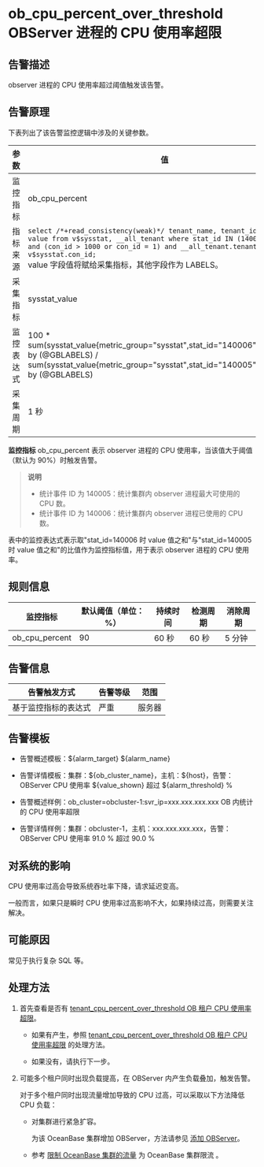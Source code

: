 # ob_cpu_percent_over_threshold OBServer 进程的 CPU 使用率超限

## 告警描述

observer 进程的 CPU 使用率超过阈值触发该告警。

## 告警原理

下表列出了该告警监控逻辑中涉及的关键参数。

|  参数   |                                                                                                                                                              值                                                                                                                                                               |
|-------|------------------------------------------------------------------------------------------------------------------------------------------------------------------------------------------------------------------------------------------------------------------------------------------------------------------------------|
| 监控指标  | ob_cpu_percent                                                                                                                                                                                                                                                                                                               |
| 指标来源  | `select /*+read_consistency(weak)*/ tenant_name, tenant_id, stat_id, value from v$sysstat, __all_tenant where stat_id IN (140005, 140006) and (con_id > 1000 or con_id = 1) and __all_tenant.tenant_id = v$sysstat.con_id;`  </br>value 字段值将赋给采集指标，其他字段作为 LABELS。 |
| 采集指标  | sysstat_value                                                                                                                                                                                                                                                                                                                |
| 监控表达式 | 100 \* sum(sysstat_value{metric_group="sysstat",stat_id="140006",@LABELS}) by (@GBLABELS) / sum(sysstat_value{metric_group="sysstat",stat_id="140005",@LABELS}) by (@GBLABELS)                                                                                                                                               |
| 采集周期  | 1 秒                                                                                                                                                                                                                                                                                                                          |

**监控指标** ob_cpu_percent 表示 observer 进程的 CPU 使用率，当该值大于阈值（默认为 90%）时触发告警。

> **说明**
>
> * 统计事件 ID 为 140005：统计集群内 observer 进程最大可使用的 CPU 数。
> * 统计事件 ID 为 140006：统计集群内 observer 进程已使用的 CPU 数。

表中的监控表达式表示取"stat_id=140006 时 value 值之和"与"stat_id=140005 时 value 值之和"的比值作为监控指标值，用于表示 observer 进程的 CPU 使用率。

## 规则信息

|      监控指标      | 默认阈值（单位：%） | 持续时间 | 检测周期 | 消除周期 |
|----------------|------------|------|------|------|
| ob_cpu_percent | 90         | 60 秒 | 60 秒 | 5 分钟 |

## 告警信息

|   告警触发方式   | 告警等级 | 范围  |
|------------|------|-----|
| 基于监控指标的表达式 | 严重   | 服务器 |

## 告警模板

* 告警概述模板：\${alarm_target} ${alarm_name}

* 告警详情模板：集群：\${ob_cluster_name}，主机：\${host}，告警：OBServer CPU 使用率 \${value_shown} 超过 ${alarm_threshold} %

* 告警概述样例：ob_cluster=obcluster-1:svr_ip=xxx.xxx.xxx.xxx OB 内统计的 CPU 使用率超限

* 告警详情样例：集群：obcluster-1，主机：xxx.xxx.xxx.xxx，告警：OBServer CPU 使用率 91.0 % 超过 90.0 %

## 对系统的影响

CPU 使用率过高会导致系统吞吐率下降，请求延迟变高。

一般而言，如果只是瞬时 CPU 使用率过高影响不大，如果持续过高，则需要关注解决。

## 可能原因

常见于执行复杂 SQL 等。

## 处理方法

1. 首先查看是否有 [tenant_cpu_percent_over_threshold OB 租户 CPU 使用率超限](29.tenant_cpu_percent_over_threshold.md)。

   * 如果有产生，参照 [tenant_cpu_percent_over_threshold OB 租户 CPU 使用率超限](29.tenant_cpu_percent_over_threshold.md) 的处理方法。

   * 如果没有，请执行下一步。

2. 可能多个租户同时出现负载提高，在 OBServer 内产生负载叠加，触发告警。

   对于多个租户同时出现流量增加导致的 CPU 过高，可以采取以下方法降低 CPU 负载：
   * 对集群进行紧急扩容。

     为该 OceanBase 集群增加 OBServer，方法请参见 [添加 OBServer](../../4.user-guide-2/4.cluster-features/2.basic-operations/7.manage-observer/1.add-an-observer.md)。

   * 参考 [限制 OceanBase 集群的流量](../5.appendix/5.limit-the-inbound-traffic-of-the-oceanbase-cluster.md) 为 OceanBase 集群限流 。
